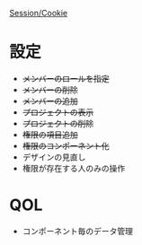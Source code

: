 [Session/Cookie](https://v0.dev/chat/5HU9AMDcISA)

# 設定
- ~~メンバーのロールを指定~~
- ~~メンバーの削除~~
- ~~メンバーの追加~~
- ~~プロジェクトの表示~~
- ~~プロジェクトの削除~~
- ~~権限の項目追加~~
- ~~権限のコンポーネント化~~
- デザインの見直し
- 権限が存在する人のみの操作

# QOL
- コンポーネント毎のデータ管理